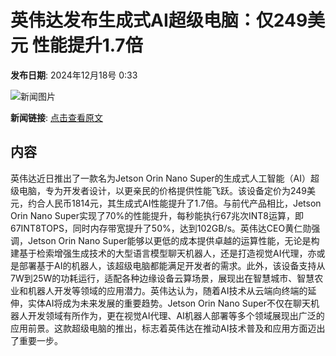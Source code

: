 # 英伟达发布生成式AI超级电脑：仅249美元 性能提升1.7倍

**发布日期**: 2024年12月18号 0:33

![新闻图片](https://upload.chinaz.com/2024/1218/6387010760799576698985839.png)

**新闻链接**: [点击查看原文](https://www.aibase.com/zh/news/14041)

## 内容

英伟达近日推出了一款名为Jetson Orin Nano Super的生成式人工智能（AI）超级电脑，专为开发者设计，以更亲民的价格提供性能飞跃。该设备定价为249美元，约合人民币1814元，其生成式AI性能提升了1.7倍。与前代产品相比，Jetson Orin Nano Super实现了70%的性能提升，每秒能执行67兆次INT8运算，即67INT8TOPS，同时内存带宽提升了50%，达到102GB/s。英伟达CEO黄仁勋强调，Jetson Orin Nano Super能够以更低的成本提供卓越的运算性能，无论是构建基于检索增强生成技术的大型语言模型聊天机器人，还是打造视觉AI代理，亦或是部署基于AI的机器人，该超级电脑都能满足开发者的需求。此外，该设备支持从7W到25W的功耗运行，适配各种边缘设备云算场景，展现出在智慧城市、智慧农业和机器人开发等领域的应用潜力。英伟达认为，随着AI技术从云端向终端的延伸，实体AI将成为未来发展的重要趋势。Jetson Orin Nano Super不仅在聊天机器人开发领域有所作为，更在视觉AI代理、AI机器人部署等多个领域展现出广泛的应用前景。这款超级电脑的推出，标志着英伟达在推动AI技术普及和应用方面迈出了重要一步。
